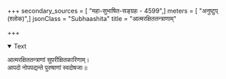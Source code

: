 +++
secondary_sources = [ "महा-सुभाषित-सङ्ग्रहः - 4599",]
meters = [ "अनुष्टुप् (श्लोक)",]
jsonClass = "Subhaashita"
title = "आत्मरक्षिततन्त्राणाम्"

+++

<details open><summary>Text</summary>

आत्मरक्षिततन्त्राणां सुपरीक्षितकारिणाम्।  
आपदो नोपपद्यन्ते पुरुषाणां स्वदोषजाः॥
</details>
